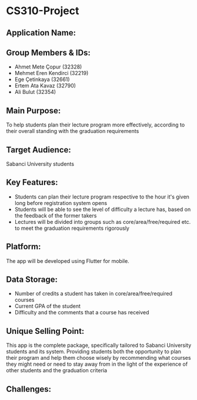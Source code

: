 # CS310-Project

## Application Name: 

## Group Members & IDs:
- Ahmet Mete Çopur (32328)
- Mehmet Eren Kendirci (32219)
- Ege Çetinkaya (32661)
- Ertem Ata Kavaz (32790)
- Ali Bulut (32354)

## Main Purpose: 
To help students plan their lecture program more effectively, according to their overall standing with the graduation requirements 
## Target Audience: 
Sabanci University students
## Key Features: 
- Students can plan their lecture program respective to the hour it's given long before registration system opens
- Students will be able to see the level of difficulty a lecture has, based on the feedback of the former takers
- Lectures will be divided into groups such as core/area/free/required etc. to meet the graduation requirements rigorously
## Platform: 
The app will be developed using Flutter for mobile.
## Data Storage: 
- Number of credits a student has taken in core/area/free/required courses
- Current GPA of the student
- Difficulty and the comments that a course has received
## Unique Selling Point: 
This app is the complete package, specifically tailored to Sabanci University students and its system. Providing students both the opportunity to plan their program and help them choose wisely by recommending what courses they might need or need to stay away from in the light of the experience of other students and the graduation criteria
## Challenges: 
